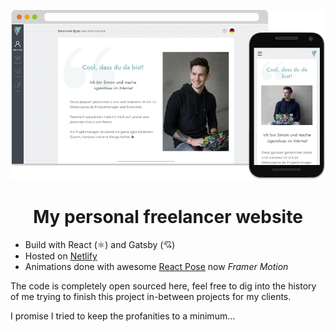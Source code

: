 <p align="center">
  <a href="https://simonvomeyser.de">
    <img alt="Simon trying his best to look friendly and professional" src="https://github.com/simonvomeyser/simonvomeyser.de/blob/master/screenshot.png?raw=true" />
  </a>
</p>
<h1 align="center">
My personal freelancer website
</h1>

- Build with React (⚛️) and Gatsby (💘)
- Hosted on <a href="https://www.netlify.com/">Netlify</a>
- Animations done with awesome [React Pose](https://popmotion.io/pose/) now _*Framer Motion*_


The code is completely open sourced here, feel free to dig into the history of me trying to finish this project in-between projects for my clients. 

I promise I tried to keep the profanities to a minimum... 
